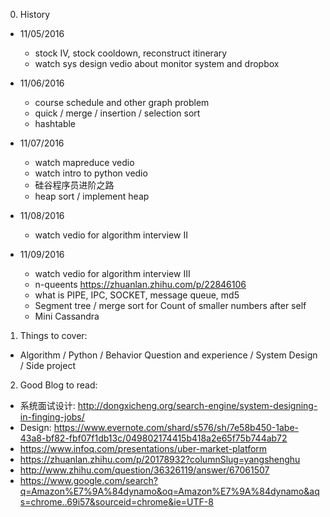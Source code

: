0. History  
  - 11/05/2016    
    - stock IV, stock cooldown, reconstruct itinerary
    - watch sys design vedio about monitor system and dropbox
  
  - 11/06/2016    
    - course schedule and other graph problem
    - quick / merge / insertion / selection sort
    - hashtable
    
  - 11/07/2016
    - watch mapreduce vedio
    - watch intro to python vedio
    - 硅谷程序员进阶之路
    - heap sort / implement heap
    
  - 11/08/2016
    - watch vedio for algorithm interview II 
    
  - 11/09/2016
    - watch vedio for algorithm interview III
    - n-queents https://zhuanlan.zhihu.com/p/22846106
    - what is PIPE, IPC, SOCKET, message queue, md5  
    - Segment tree / merge sort for Count of smaller numbers after self
    - Mini Cassandra

      
1. Things to cover:      
  - Algorithm / Python / Behavior Question and experience / System Design / Side project  

2. Good Blog to read:
  - 系统面试设计: http://dongxicheng.org/search-engine/system-designing-in-finging-jobs/
  - Design: https://www.evernote.com/shard/s576/sh/7e58b450-1abe-43a8-bf82-fbf07f1db13c/049802174415b418a2e65f75b744ab72
  - https://www.infoq.com/presentations/uber-market-platform
  - https://zhuanlan.zhihu.com/p/20178932?columnSlug=yangshenghu
  - http://www.zhihu.com/question/36326119/answer/67061507
  - https://www.google.com/search?q=Amazon%E7%9A%84dynamo&oq=Amazon%E7%9A%84dynamo&aqs=chrome..69i57&sourceid=chrome&ie=UTF-8




